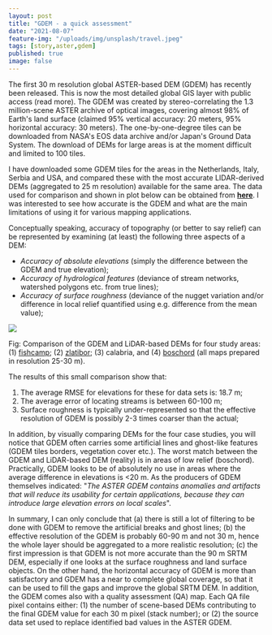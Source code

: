 ```yaml
---
layout: post
title: "GDEM - a quick assessment"
date: "2021-08-07"
feature-img: "/uploads/img/unsplash/travel.jpeg"
tags: [story,aster,gdem]
published: true
image: false
---
```


The first 30 m resolution global ASTER-based DEM (GDEM) has recently been released. This is now the most detailed global GIS layer with public access (read more). The GDEM was created by stereo-correlating the 1.3 million-scene ASTER archive of optical images, covering almost 98% of Earth's land surface (claimed 95% vertical accuracy: 20 meters, 95% horizontal accuracy: 30 meters). The one-by-one-degree tiles can be downloaded from NASA's EOS data archive and/or Japan's Ground Data System. The download of DEMs for large areas is at the moment difficult and limited to 100 tiles.

I have downloaded some GDEM tiles for the areas in the Netherlands, Italy, Serbia and USA, and compared these with the most accurate LIDAR-derived DEMs (aggregated to 25 m resolution) available for the same area. The data used for comparison and shown in plot below can be obtained from [**here**]({{site.baseurl}}/uploads/datasets/GDEM_assessment.zip). I was interested to see how accurate is the GDEM and what are the main limitations of using it for various mapping applications.

Conceptually speaking, accuracy of topography (or better to say relief) can be represented by examining (at least) the following three aspects of a DEM:

- _Accuracy of absolute elevations_ (simply the difference between the GDEM and true elevation);
- _Accuracy of hydrological features_ (deviance of stream networks, watershed polygons etc. from true lines);
- _Accuracy of surface roughness_ (deviance of the nugget variation and/or difference in local relief quantified using e.g. difference from the mean value);

![]({{site.baseurl}}/img/posts/Fig_GDEM_comparison.jpg)

Fig: Comparison of the GDEM and LiDAR-based DEMs for four study areas: (1) [fishcamp]({{site.baseurl}}/code_data/datasets/fishcamp); (2) [zlatibor]({{site.baseurl}}/code_data/datasets/zlatibor); (3) calabria, and (4) [boschord]({{site.baseurl}}/2021/07/20/boschoord-case-study) (all maps prepared in resolution 25-30 m).

The results of this small comparison show that:

1. The average RMSE for elevations for these for data sets is: 18.7 m;
2. The average error of locating streams is between 60-100 m;
3. Surface roughness is typically under-represented so that the effective resolution of GDEM is possibly 2-3 times coarser than the actual;

In addition, by visually comparing DEMs for the four case studies, you will notice that GDEM often carries some artificial lines and ghost-like features (GDEM tiles borders, vegetation cover etc.). The worst match between the GDEM and LiDAR-based DEM (reality) is in areas of low relief (boschord). Practically, GDEM looks to be of absolutely no use in areas where the average difference in elevations is <20 m. As the producers of GDEM themselves indicated: "_The ASTER GDEM contains anomalies and artifacts that will reduce its usability for certain applications, because they can introduce large elevation errors on local scales_".

In summary, I can only conclude that (a) there is still a lot of filtering to be done with GDEM to remove the artificial breaks and ghost lines; (b) the effective resolution of the GDEM is probably 60-90 m and not 30 m, hence the whole layer should be aggregated to a more realistic resolution; (c) the first impression is that GDEM is not more accurate than the 90 m SRTM DEM, especially if one looks at the surface roughness and land surface objects. On the other hand, the horizontal accuracy of GDEM is more than satisfactory and GDEM has a near to complete global coverage, so that it can be used to fill the gaps and improve the global SRTM DEM. In addition, the GDEM comes also with a quality assessment (QA) map. Each QA file pixel contains either: (1) the number of scene-based DEMs contributing to the final GDEM value for each 30 m pixel (stack number); or (2) the source data set used to replace identified bad values in the ASTER GDEM.
